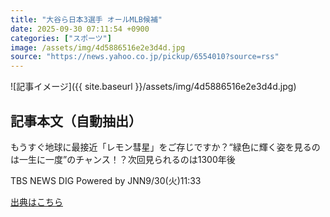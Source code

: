 ```yaml
---
title: "大谷ら日本3選手 オールMLB候補"
date: 2025-09-30 07:11:54 +0900
categories: ["スポーツ"]
image: /assets/img/4d5886516e2e3d4d.jpg
source: "https://news.yahoo.co.jp/pickup/6554010?source=rss"
---
```


![記事イメージ]({{ site.baseurl }}/assets/img/4d5886516e2e3d4d.jpg)

## 記事本文（自動抽出）
<div><div class="sc-1t7ra5j-6 hhriyT"><p class="sc-1t7ra5j-7 casbUp">もうすぐ地球に最接近「レモン彗星」をご存じですか？“緑色に輝く姿を見るのは一生に一度”のチャンス！？次回見られるのは1300年後</p><p class="sc-1t7ra5j-8 bVxZvL"><span class="sc-1t7ra5j-9 dIJJqB">TBS NEWS DIG Powered by JNN</span><time><span class="sc-1t7ra5j-10 cfHAOL">9/30(火)</span><span class="sc-1t7ra5j-10 cfHAOL">11:33</span></time></p></div></div>

[出典はこちら](https://news.yahoo.co.jp/pickup/6554010?source=rss)
